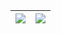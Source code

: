 | <a href="https://github.com/FortyWinters"><img align="center" src="https://github-readme-stats.vercel.app/api?username=FortyWinters&show_icons=true&include_all_commits=true&theme=vuey&hide_border=true" /></a> | <a href="https://github.com/FortyWinters"><img align="center" src="https://github-readme-stats.vercel.app/api/top-langs/?username=FortyWinters&layout=compact&theme=vue&hide_border=true" /></a> |
| ------------- | ------------- |
